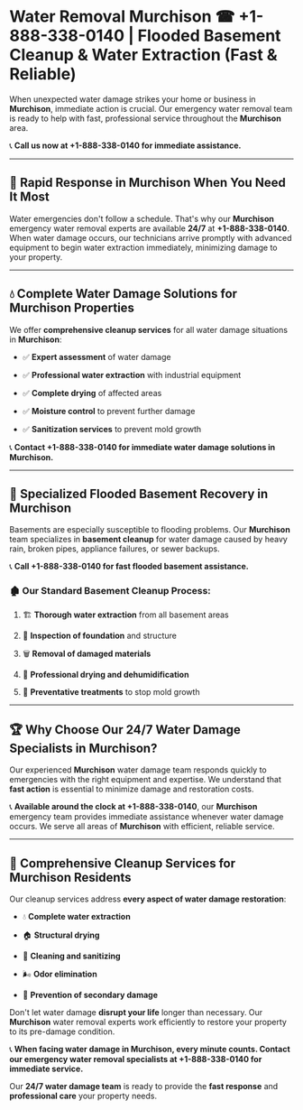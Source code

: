 # Water Removal Murchison ☎ +1-888-338-0140 | Flooded Basement Cleanup & Water Extraction (Fast & Reliable)

When unexpected water damage strikes your home or business in **Murchison**, immediate action is crucial. Our emergency water removal team is ready to help with fast, professional service throughout the **Murchison** area. 

📞 **Call us now at +1-888-338-0140 for immediate assistance.**
---
## 🚀 Rapid Response in Murchison When You Need It Most
Water emergencies don't follow a schedule. That's why our **Murchison** emergency water removal experts are available **24/7** at **+1-888-338-0140**. When water damage occurs, our technicians arrive promptly with advanced equipment to begin water extraction immediately, minimizing damage to your property.
---
## 💧 Complete Water Damage Solutions for Murchison Properties
We offer **comprehensive cleanup services** for all water damage situations in **Murchison**:
- ✅ **Expert assessment** of water damage  
- ✅ **Professional water extraction** with industrial equipment  
- ✅ **Complete drying** of affected areas  
- ✅ **Moisture control** to prevent further damage  
- ✅ **Sanitization services** to prevent mold growth  
📞 **Contact +1-888-338-0140 for immediate water damage solutions in Murchison.**
---
## 🌊 Specialized Flooded Basement Recovery in Murchison
Basements are especially susceptible to flooding problems. Our **Murchison** team specializes in **basement cleanup** for water damage caused by heavy rain, broken pipes, appliance failures, or sewer backups. 
📞 **Call +1-888-338-0140 for fast flooded basement assistance.**
### 🏚️ Our Standard Basement Cleanup Process:
1. 🏗️ **Thorough water extraction** from all basement areas  
2. 🔎 **Inspection of foundation** and structure  
3. 🗑️ **Removal of damaged materials**  
4. 💨 **Professional drying and dehumidification**  
5. 🚫 **Preventative treatments** to stop mold growth  
---
## 🏆 Why Choose Our 24/7 Water Damage Specialists in Murchison?
Our experienced **Murchison** water damage team responds quickly to emergencies with the right equipment and expertise. We understand that **fast action** is essential to minimize damage and restoration costs.
📞 **Available around the clock at +1-888-338-0140**, our **Murchison** emergency team provides immediate assistance whenever water damage occurs. We serve all areas of **Murchison** with efficient, reliable service.
---
## 🧹 Comprehensive Cleanup Services for Murchison Residents
Our cleanup services address **every aspect of water damage restoration**:
- 💧 **Complete water extraction**  
- 🏠 **Structural drying**  
- 🧼 **Cleaning and sanitizing**  
- 🌬️ **Odor elimination**  
- 🚫 **Prevention of secondary damage**  
Don't let water damage **disrupt your life** longer than necessary. Our **Murchison** water removal experts work efficiently to restore your property to its pre-damage condition.
📞 **When facing water damage in Murchison, every minute counts. Contact our emergency water removal specialists at +1-888-338-0140 for immediate service.**
Our **24/7 water damage team** is ready to provide the **fast response** and **professional care** your property needs.
